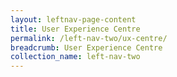 ```yaml
---
layout: leftnav-page-content
title: User Experience Centre
permalink: /left-nav-two/ux-centre/
breadcrumb: User Experience Centre
collection_name: left-nav-two
---
```

